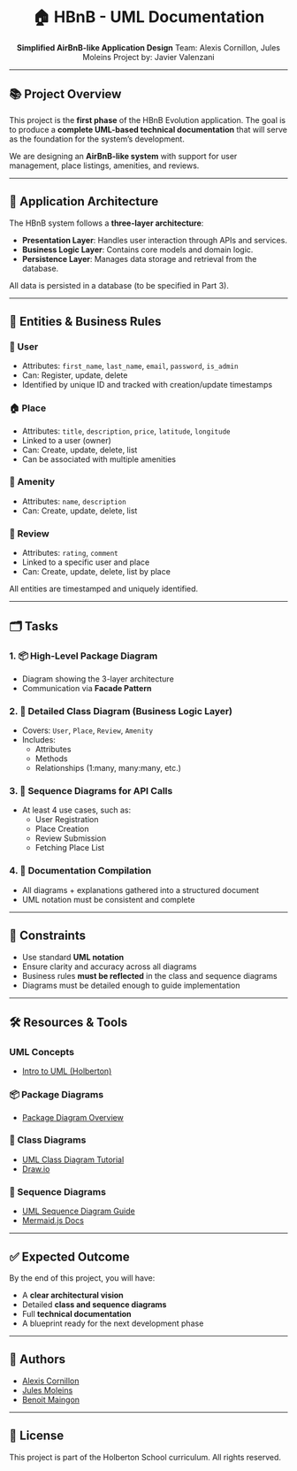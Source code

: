 <div align="center">

# 🏠 HBnB - UML Documentation

**Simplified AirBnB-like Application Design**
Team: Alexis Cornillon, Jules Moleins
Project by: Javier Valenzani

</div>

---

## 📚 Project Overview

This project is the **first phase** of the HBnB Evolution application. The goal is to produce a **complete UML-based technical documentation** that will serve as the foundation for the system’s development.

We are designing an **AirBnB-like system** with support for user management, place listings, amenities, and reviews.

---

## 🧱 Application Architecture

The HBnB system follows a **three-layer architecture**:

- **Presentation Layer**: Handles user interaction through APIs and services.
- **Business Logic Layer**: Contains core models and domain logic.
- **Persistence Layer**: Manages data storage and retrieval from the database.

All data is persisted in a database (to be specified in Part 3).

---

## 🧩 Entities & Business Rules

### 👤 User
- Attributes: `first_name`, `last_name`, `email`, `password`, `is_admin`
- Can: Register, update, delete
- Identified by unique ID and tracked with creation/update timestamps

### 🏠 Place
- Attributes: `title`, `description`, `price`, `latitude`, `longitude`
- Linked to a user (owner)
- Can: Create, update, delete, list
- Can be associated with multiple amenities

### 🧼 Amenity
- Attributes: `name`, `description`
- Can: Create, update, delete, list

### 📝 Review
- Attributes: `rating`, `comment`
- Linked to a specific user and place
- Can: Create, update, delete, list by place

All entities are timestamped and uniquely identified.

---

## 🗂️ Tasks

### 1. 📦 High-Level Package Diagram
- Diagram showing the 3-layer architecture
- Communication via **Facade Pattern**

### 2. 📐 Detailed Class Diagram (Business Logic Layer)
- Covers: `User`, `Place`, `Review`, `Amenity`
- Includes:
  - Attributes
  - Methods
  - Relationships (1:many, many:many, etc.)

### 3. 🔄 Sequence Diagrams for API Calls
- At least 4 use cases, such as:
  - User Registration
  - Place Creation
  - Review Submission
  - Fetching Place List

### 4. 📄 Documentation Compilation
- All diagrams + explanations gathered into a structured document
- UML notation must be consistent and complete

---

## 🧭 Constraints

- Use standard **UML notation**
- Ensure clarity and accuracy across all diagrams
- Business rules **must be reflected** in the class and sequence diagrams
- Diagrams must be detailed enough to guide implementation

---

## 🛠️ Resources & Tools

### UML Concepts
- [Intro to UML (Holberton)](https://intranet.hbtn.io/concepts/130)

### 📦 Package Diagrams
- [Package Diagram Overview](https://www.uml-diagrams.org/package-diagrams-overview.html)

### 📐 Class Diagrams
- [UML Class Diagram Tutorial](https://www.visual-paradigm.com/guide/uml-unified-modeling-language/uml-class-diagram-tutorial/)
- [Draw.io](https://app.diagrams.net)

### 🔁 Sequence Diagrams
- [UML Sequence Diagram Guide](https://www.uml-diagrams.org/sequence-diagrams.html)
- [Mermaid.js Docs](https://mermaid.js.org)

---

## ✅ Expected Outcome

By the end of this project, you will have:

- A **clear architectural vision**
- Detailed **class and sequence diagrams**
- Full **technical documentation**
- A blueprint ready for the next development phase

---

## 👥 Authors

- [Alexis Cornillon](https://github.com/Alexiscnl)
- [Jules Moleins](https://github.com/Roullito)
- [Benoit Maingon](https://github.com/BenoitMain)

---

## 📝 License

This project is part of the Holberton School curriculum. All rights reserved.
